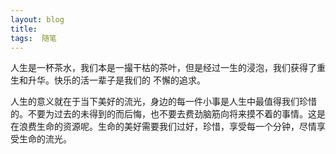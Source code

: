 ```yaml
---
layout: blog  
title:   
tags:  随笔
---
```


人生是一杯茶水，我们本是一撮干枯的茶叶，但是经过一生的浸泡，我们获得了重生和升华。快乐的活一辈子是我们的 不懈的追求。

 

人生的意义就在于当下美好的流光，身边的每一件小事是人生中最值得我们珍惜的。不要为过去的未得到的而后悔，也不要去费劲脑筋向将来摸不着的事情。这是在浪费生命的资源呢。生命的美好需要我们过好，珍惜，享受每一个分钟，尽情享受生命的流光。
